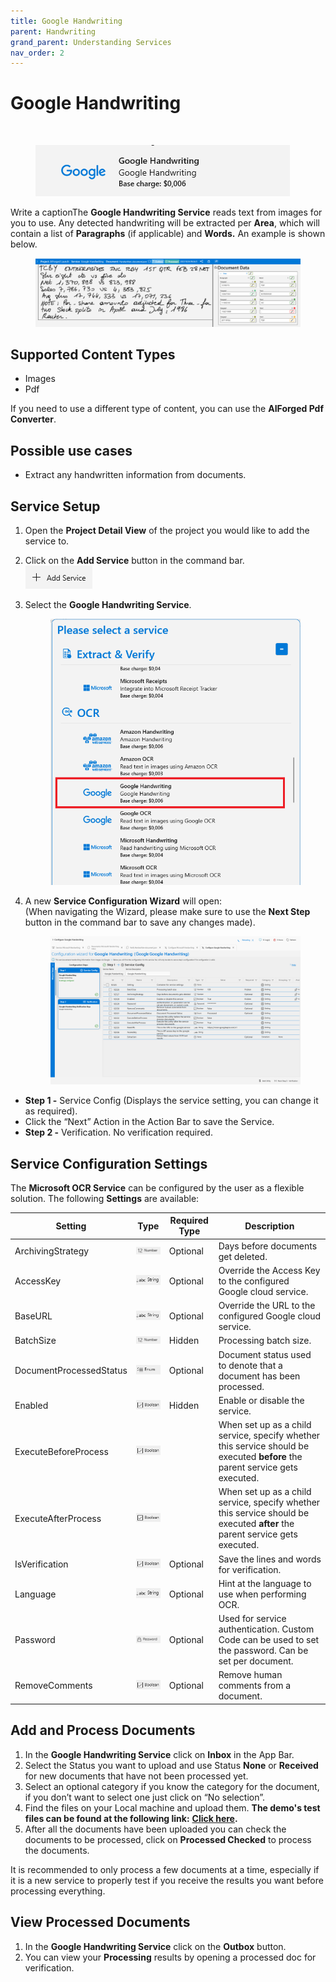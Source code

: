 ```yaml
---
title: Google Handwriting
parent: Handwriting
grand_parent: Understanding Services
nav_order: 2
---
```


# Google Handwriting

​

<figure><img src="../../.gitbook/assets/image (17) (1).png" alt=""><figcaption></figcaption></figure>

Write a caption​The **Google Handwriting Service** reads text from images for you to use. Any detected handwriting will be extracted per **Area**, which will contain a list of **Paragraphs** (if applicable) and **Words.** An example is shown below.

<figure><img src="../../.gitbook/assets/image (11) (1).png" alt=""><figcaption></figcaption></figure>

## &#x20;Supported Content Types

* Images
* Pdf

If you need to use a different type of content, you can use the **AIForged Pdf Converter**.

## Possible use cases

* Extract any handwritten information from documents.

## Service Setup

1. Open the **Project Detail View** of the project you would like to add the service to.
2. Click on the **Add Service** button in the command bar.\
   ![](<../../.gitbook/assets/image (82) (1).png>)
3.  Select the **Google Handwriting Service**.

    <figure><img src="../../.gitbook/assets/image (13) (2).png" alt=""><figcaption></figcaption></figure>
4.  A new **Service Configuration Wizard** will open:\
    (When navigating the Wizard, please make sure to use the **Next Step** button in the command bar to save any changes made).

    <figure><img src="../../.gitbook/assets/image (3) (4).png" alt=""><figcaption></figcaption></figure>

* **Step 1 -** Service Config (Displays the service setting, you can change it as required).
* Click the “Next” Action in the Action Bar to save the Service.
* **Step 2 -** Verification. No verification required.

## Service Configuration Settings

The **Microsoft OCR Service** can be configured by the user as a flexible solution. The following **Settings** are available:



| Setting                 | Type                                                       | Required Type | Description                                                                                                                  |
| ----------------------- | ---------------------------------------------------------- | ------------- | ---------------------------------------------------------------------------------------------------------------------------- |
| ArchivingStrategy       | ![](<../../.gitbook/assets/image (5) (3).png>)             | Optional      | Days before documents get deleted.                                                                                           |
| AccessKey               | ![](<../../.gitbook/assets/image (7).png>)                 | Optional      | Override the Access Key to the configured Google cloud service.                                                              |
| BaseURL                 | ![](<../../.gitbook/assets/image (7).png>)                 | Optional      | Override the URL to the configured Google cloud service.                                                                     |
| BatchSize               | ![](<../../.gitbook/assets/image (14) (6).png>)            | Hidden        | Processing batch size.                                                                                                       |
| DocumentProcessedStatus | ![](<../../.gitbook/assets/image (6) (4).png>)             | Optional      | Document status used to denote that a document has been processed.                                                           |
| Enabled                 | ![](<../../.gitbook/assets/image (18).png>)                | Hidden        | Enable or disable the service.                                                                                               |
| ExecuteBeforeProcess    | ![](<../../.gitbook/assets/image (15) (5).png>)            |               | When set up as a child service, specify whether this service should be executed **before** the parent service gets executed. |
| ExecuteAfterProcess     | ![](<../../.gitbook/assets/image (1) (1) (3) (1) (3).png>) |               | When set up as a child service, specify whether this service should be executed **after** the parent service gets executed.  |
| IsVerification          | ![](<../../.gitbook/assets/image (15) (5).png>)            | Optional      | Save the lines and words for verification.                                                                                   |
| Language                | ![](<../../.gitbook/assets/image (7).png>)                 | Optional      | Hint at the language to use when performing OCR.                                                                             |
| Password                | ![](<../../.gitbook/assets/image (3) (5) (1).png>)         | Optional      | Used for service authentication. Custom Code can be used to set the password. Can be set per document.                       |
| RemoveComments          | ![](<../../.gitbook/assets/image (1) (1) (3) (1) (5).png>) | Optional      | Remove human comments from a document.                                                                                       |

## Add and Process Documents <a href="#add-and-process-documents" id="add-and-process-documents"></a>

1. In the **Google Handwriting Service** click on **Inbox** in the App Bar.
2. Select the Status you want to upload and use Status **None** or **Received** for new documents that have not been processed yet.
3. Select an optional category if you know the category for the document, if you don’t want to select one just click on “No selection”.
4. Find the files on your Local machine and upload them. **The demo's test files can be found at the following link:** [**Click here**](https://larchold-my.sharepoint.com/:u:/g/personal/jannie\_larcai\_com/Ec-\_k8RmUqNAv6WgCgwItfcBTRp1Gk0V6OeyTj2S3SIUQg?e=EquxX9)**.**
5. After all the documents have been uploaded you can check the documents to be processed, click on **Processed Checked** to process the documents.

It is recommended to only process a few documents at a time, especially if it is a new service to properly test if you receive the results you want before processing everything.

## View Processed Documents <a href="#view-processed-documents" id="view-processed-documents"></a>

1. In the **Google Handwriting Service** click on the **Outbox** button.
2. You can view your **Processing** results by opening a processed doc for verification.
